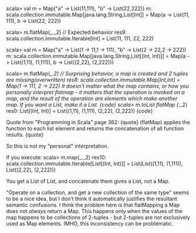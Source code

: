 scala> val m = Map("a" -> List(11,111), "b" -> List(22,222))
m: scala.collection.immutable.Map[java.lang.String,List[Int]] = Map(a -> List(11, 111), b -> List(22, 222))

scala> m.flatMap(_._2) // Expected behavior
res9: scala.collection.immutable.Iterable[Int] = List(11, 111, 22, 222)

scala> val m = Map("a" -> List(1 -> 11,1 -> 111), "b" -> List(2 -> 22,2 -> 222))
m: scala.collection.immutable.Map[java.lang.String,List[(Int, Int)]] = Map(a -> List((1,11), (1,111)), b -> List((2,22), (2,222)))

scala> m.flatMap(_._2) // Surprising behavior, a map is created and 2 tuples are missing(overwritten)
res8: scala.collection.immutable.Map[Int,Int] = Map(1 -> 111, 2 -> 222)
It doesn't matter what the map contains, or how you personally interpret flatmap - it matters that the operation is invoked on a map, and the result of the operation are elements which make another map.  If you want a List, make it a List.
{code}
scala> m.toList flatMap (_._2)
res0: List[(Int, Int)] = List((1,11), (1,111), (2,22), (2,222))
{code}

Quote from "Programming in Scala" page 362:
{quote}
(flatMap) applies the function to each list element and returns the concatenation of all function results.
{quote}

So this is not my "personal" interpretation.

If you execute:
scala> m.map(_._2)
res10: scala.collection.immutable.Iterable[List[(Int, Int)]] = List(List((1,11), (1,111)), List((2,22), (2,222)))

You get a List of List, and concatenate them gives a List, not a Map.

"Operate on a collection, and get a new collection of the same type" seems to be a nice idea, but I don't think it automatically justifies the resultant semantic confusions. I think the problem here is that flatMapping a Map does not *always* return a Map. This happens only when the values of the map happens to be collections of 2-tuples - but 2-tuples are not exclusively used as Map elements. IMHO, this inconsistency can be problematic.
